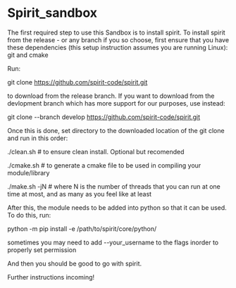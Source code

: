 # Spirit_sandbox
The first required step to use this Sandbox is to install spirit. To install spirit from the release - or any branch if you so choose, first ensure that you have these dependencies (this setup instruction assumes you are running Linux):
git and cmake

Run:

git clone https://github.com/spirit-code/spirit.git

to download from the release branch. If you want to download from the devlopment branch which has more support for our purposes, use instead:

git clone --branch develop https://github.com/spirit-code/spirit.git

Once this is done, set directory to the downloaded location of the git clone and run in this order:

./clean.sh     # to ensure clean install. Optional but recomended

./cmake.sh     # to generate a cmake file to be used in compiling your module/library

./make.sh -jN  # where N is the number of threads that you can run at one time at most, and as many as you feel like at least

After this, the module needs to be added into python so that it can be used. To do this, run:

python -m pip install -e /path/to/spirit/core/python/

sometimes you may need to add --your_username to the flags inorder to properly set permission

And then you should be good to go with spirit.

Further instructions incoming!
